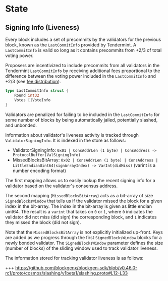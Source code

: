 <!--
order: 2
-->

# State

## Signing Info (Liveness)

Every block includes a set of precommits by the validators for the previous block,
known as the `LastCommitInfo` provided by Tendermint. A `LastCommitInfo` is valid so
long as it contains precommits from +2/3 of total voting power.

Proposers are incentivized to include precommits from all validators in the Tendermint `LastCommitInfo`
by receiving additional fees proportional to the difference between the voting
power included in the `LastCommitInfo` and +2/3 (see [fee distribution](x/distribution/spec/03_begin_block.md)).

```go
type LastCommitInfo struct {
	Round int32
	Votes []VoteInfo
}
```

Validators are penalized for failing to be included in the `LastCommitInfo` for some
number of blocks by being automatically jailed, potentially slashed, and unbonded.

Information about validator's liveness activity is tracked through `ValidatorSigningInfo`.
It is indexed in the store as follows:

* ValidatorSigningInfo: `0x01 | ConsAddrLen (1 byte) | ConsAddress -> ProtocolBuffer(ValSigningInfo)`
* MissedBlocksBitArray: `0x02 | ConsAddrLen (1 byte) | ConsAddress | LittleEndianUint64(signArrayIndex) -> VarInt(didMiss)` (varint is a number encoding format)

The first mapping allows us to easily lookup the recent signing info for a
validator based on the validator's consensus address.

The second mapping (`MissedBlocksBitArray`) acts
as a bit-array of size `SignedBlocksWindow` that tells us if the validator missed
the block for a given index in the bit-array. The index in the bit-array is given
as little endian uint64.
The result is a `varint` that takes on `0` or `1`, where `0` indicates the
validator did not miss (did sign) the corresponding block, and `1` indicates
they missed the block (did not sign).

Note that the `MissedBlocksBitArray` is not explicitly initialized up-front. Keys
are added as we progress through the first `SignedBlocksWindow` blocks for a newly
bonded validator. The `SignedBlocksWindow` parameter defines the size
(number of blocks) of the sliding window used to track validator liveness.

The information stored for tracking validator liveness is as follows:

+++ https://github.com/blockgenx/blockgen-sdk/blob/v0.46.0-rc1/proto/cosmos/slashing/v1beta1/slashing.proto#L12-L33

